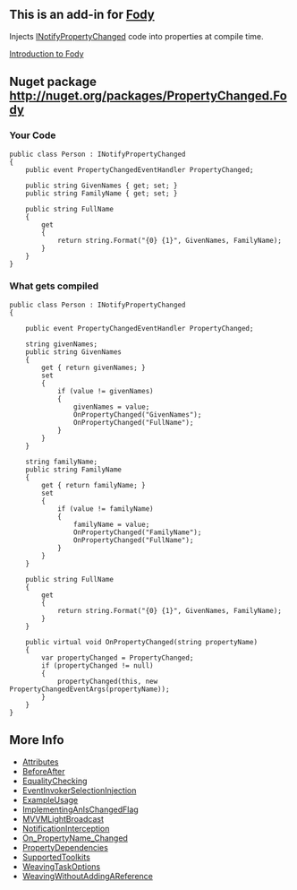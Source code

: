 ## This is an add-in for [Fody](https://github.com/SimonCropp/Fody/) 

Injects [INotifyPropertyChanged](http://msdn.microsoft.com/en-us/library/system.componentmodel.inotifypropertychanged.aspx)  code into properties at compile time.

[Introduction to Fody](http://github.com/SimonCropp/Fody/wiki/SampleUsage)

## Nuget package http://nuget.org/packages/PropertyChanged.Fody 

### Your Code

    public class Person : INotifyPropertyChanged
    {
        public event PropertyChangedEventHandler PropertyChanged;

        public string GivenNames { get; set; }
        public string FamilyName { get; set; }

        public string FullName
        {
            get
            {
                return string.Format("{0} {1}", GivenNames, FamilyName);
            }
        }
    }


### What gets compiled

    public class Person : INotifyPropertyChanged
    {

        public event PropertyChangedEventHandler PropertyChanged;

        string givenNames;
        public string GivenNames
        {
            get { return givenNames; }
            set
            {
                if (value != givenNames)
                {
                    givenNames = value;
                    OnPropertyChanged("GivenNames");
                    OnPropertyChanged("FullName");
                }
            }
        }

        string familyName;
        public string FamilyName
        {
            get { return familyName; }
            set 
            {
                if (value != familyName)
                {
                    familyName = value;
                    OnPropertyChanged("FamilyName");
                    OnPropertyChanged("FullName");
                }
            }
        }

        public string FullName
        {
            get
            {
                return string.Format("{0} {1}", GivenNames, FamilyName);
            }
        }

        public virtual void OnPropertyChanged(string propertyName)
        {
            var propertyChanged = PropertyChanged;
            if (propertyChanged != null)
            {
                propertyChanged(this, new PropertyChangedEventArgs(propertyName));
            }
        }
    }

## More Info

* [Attributes](https://github.com/SimonCropp/PropertyChanged/wiki/Attributes)
* [BeforeAfter](https://github.com/SimonCropp/PropertyChanged/wiki/BeforeAfter)
* [EqualityChecking](https://github.com/SimonCropp/PropertyChanged/wiki/EqualityChecking)
* [EventInvokerSelectionInjection](https://github.com/SimonCropp/PropertyChanged/wiki/EventInvokerSelectionInjection)
* [ExampleUsage](https://github.com/SimonCropp/PropertyChanged/wiki/ExampleUsage)
* [ImplementingAnIsChangedFlag](https://github.com/SimonCropp/PropertyChanged/wiki/ImplementingAnIsChangedFlag)
* [MVVMLightBroadcast](https://github.com/SimonCropp/PropertyChanged/wiki/MVVMLightBroadcast)
* [NotificationInterception](https://github.com/SimonCropp/PropertyChanged/wiki/NotificationInterception)
* [On_PropertyName_Changed](https://github.com/SimonCropp/PropertyChanged/wiki/On_PropertyName_Changed)
* [PropertyDependencies](https://github.com/SimonCropp/PropertyChanged/wiki/PropertyDependencies)
* [SupportedToolkits](https://github.com/SimonCropp/PropertyChanged/wiki/SupportedToolkits)
* [WeavingTaskOptions](https://github.com/SimonCropp/PropertyChanged/wiki/WeavingTaskOptions)
* [WeavingWithoutAddingAReference](https://github.com/SimonCropp/PropertyChanged/wiki/WeavingWithoutAddingAReference)

